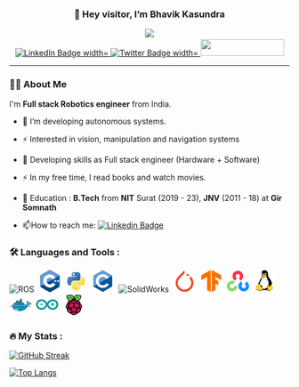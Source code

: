 <div id="header" align="center">
  
  ### 👋 Hey visitor, I’m Bhavik Kasundra

  <img src="https://media.giphy.com/media/M9gbBd9nbDrOTu1Mqx/giphy.gif" width="100"/>

</div>

<div id="badges" align="center">
  
  <a href="https://www.linkedin.com/in/bhavik-kasundra-58017218a">
    <img src="https://img.shields.io/badge/-Bhavik-blue?style=flat&logo=Linkedin&logoColor=white" alt="LinkedIn Badge width="80" height="30""/>
  </a>

  <a href="https://twitter.com/bhavikk_">
    <img src="https://img.shields.io/badge/Twitter-blue?style=for-the-badge&logo=twitter&logoColor=white" alt="Twitter Badge width="80" height="30""/>
  </a>

  <img src="https://komarev.com/ghpvc/?username=bhavikmk&style=flat-square&color=blue" alt="" width="150" height="30"/>

</div>

---

### :technologist: About Me

I'm **Full stack Robotics engineer** from India.

- :telescope: I’m developing autonomous systems. 

- :zap: Interested in vision, manipulation and navigation systems

- :seedling: Developing skills as Full stack engineer (Hardware + Software)

- :zap: In my free time, I read books and watch movies. 

- :telescope: Education : **B.Tech** from **NIT** Surat (2019 - 23), **JNV** (2011 - 18) at **Gir Somnath**

- :mailbox:How to reach me: [![Linkedin Badge](https://img.shields.io/badge/-Bhavik-blue?style=flat&logo=Linkedin&logoColor=white)](https://www.linkedin.com/in/bhavik-kasundra-58017218a)

### :hammer_and_wrench: Languages and Tools :

<div>
  <img src="https://upload.wikimedia.org/wikipedia/commons/b/bb/Ros_logo.svg" title="ROS" alt="ROS" width="100" height="40"/>&nbsp;
  <img src="https://github.com/devicons/devicon/blob/master/icons/cplusplus/cplusplus-original.svg" title="C++" alt="C++" width="40" height="40"/>&nbsp;
  <img src="https://github.com/devicons/devicon/blob/master/icons/python/python-original.svg" title="Python" alt="Python" width="40" height="40"/>&nbsp;
  <img src="https://github.com/devicons/devicon/blob/master/icons/c/c-original.svg" title="C" alt="C" width="40" height="40"/>&nbsp;
  <img src="https://cdn.worldvectorlogo.com/logos/solidworks-logo-1.svg" title="SolidWorks" alt="SolidWorks" width="60" height="40"/>&nbsp;
  <img src="https://github.com/devicons/devicon/blob/master/icons/pytorch/pytorch-original.svg" title="Pytorch" alt="Pytorch" width="40" height="40"/>&nbsp;
  <img src="https://github.com/devicons/devicon/blob/master/icons/tensorflow/tensorflow-original.svg" title="TensorFlow" alt="TensorFlow" width="40" height="40"/>&nbsp;
  <img src="https://github.com/devicons/devicon/blob/master/icons/opencv/opencv-original.svg" title="OpenCV" alt="OpenCV" width="40" height="40"/>&nbsp;
  <img src="https://github.com/devicons/devicon/blob/master/icons/linux/linux-original.svg" title="Linux" alt="Linux" width="40" height="40"/>&nbsp;
  <img src="https://github.com/devicons/devicon/blob/master/icons/docker/docker-original.svg" title="Docker" alt="Docker" width="40" height="40"/>&nbsp;
  <img src="https://github.com/devicons/devicon/blob/master/icons/arduino/arduino-original.svg" title="Arduino" alt="Arduino" width="40" height="40"/>&nbsp;
  <img src="https://github.com/devicons/devicon/blob/master/icons/raspberrypi/raspberrypi-original.svg" title="RaspberryPi" alt="RaspberryPi" width="40" height="40"/>&nbsp;
</div>

### :fire: My Stats :

[![GitHub Streak](http://github-readme-streak-stats.herokuapp.com?user=bhavikmk&theme=dark&background=000000)](https://git.io/streak-stats)

[![Top Langs](https://github-readme-stats.vercel.app/api/top-langs/?username=bhavikmk&layout=compact&theme=vision-friendly-dark)](https://github.com/anuraghazra/github-readme-stats)
